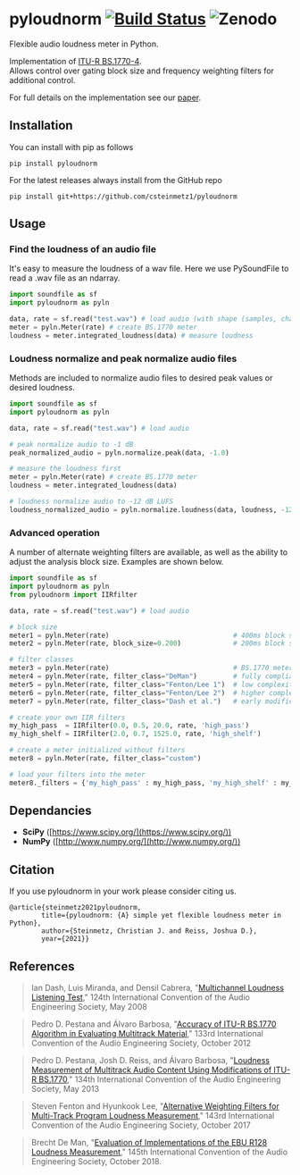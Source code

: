 # pyloudnorm  [![Build Status](https://travis-ci.org/csteinmetz1/pyloudnorm.svg?branch=master)](https://travis-ci.org/csteinmetz1/pyloudnorm) ![Zenodo](https://zenodo.org/badge/DOI/10.5281/zenodo.3551801.svg)
Flexible audio loudness meter in Python. 

Implementation of [ITU-R BS.1770-4](https://www.itu.int/dms_pubrec/itu-r/rec/bs/R-REC-BS.1770-4-201510-I!!PDF-E.pdf). <br/>
Allows control over gating block size and frequency weighting filters for additional control. 

For full details on the implementation see our [paper](https://csteinmetz1.github.io/pyloudnorm-eval/paper/pyloudnorm_preprint.pdf).

## Installation
You can install with pip as follows
```
pip install pyloudnorm
```

For the latest releases always install from the GitHub repo
```
pip install git+https://github.com/csteinmetz1/pyloudnorm
```
## Usage

### Find the loudness of an audio file
It's easy to measure the loudness of a wav file. 
Here we use PySoundFile to read a .wav file as an ndarray.
```python
import soundfile as sf
import pyloudnorm as pyln

data, rate = sf.read("test.wav") # load audio (with shape (samples, channels))
meter = pyln.Meter(rate) # create BS.1770 meter
loudness = meter.integrated_loudness(data) # measure loudness
```

### Loudness normalize and peak normalize audio files
Methods are included to normalize audio files to desired peak values or desired loudness.
```python
import soundfile as sf
import pyloudnorm as pyln

data, rate = sf.read("test.wav") # load audio

# peak normalize audio to -1 dB
peak_normalized_audio = pyln.normalize.peak(data, -1.0)

# measure the loudness first 
meter = pyln.Meter(rate) # create BS.1770 meter
loudness = meter.integrated_loudness(data)

# loudness normalize audio to -12 dB LUFS
loudness_normalized_audio = pyln.normalize.loudness(data, loudness, -12.0)
```

### Advanced operation
A number of alternate weighting filters are available, as well as the ability to adjust the analysis block size. 
Examples are shown below.
```python
import soundfile as sf
import pyloudnorm as pyln
from pyloudnorm import IIRfilter

data, rate = sf.read("test.wav") # load audio

# block size
meter1 = pyln.Meter(rate)                               # 400ms block size
meter2 = pyln.Meter(rate, block_size=0.200)             # 200ms block size

# filter classes
meter3 = pyln.Meter(rate)                               # BS.1770 meter
meter4 = pyln.Meter(rate, filter_class="DeMan")         # fully compliant filters  
meter5 = pyln.Meter(rate, filter_class="Fenton/Lee 1")  # low complexity improvement by Fenton and Lee
meter6 = pyln.Meter(rate, filter_class="Fenton/Lee 2")  # higher complexity improvement by Fenton and Lee
meter7 = pyln.Meter(rate, filter_class="Dash et al.")   # early modification option

# create your own IIR filters
my_high_pass  = IIRfilter(0.0, 0.5, 20.0, rate, 'high_pass')
my_high_shelf = IIRfilter(2.0, 0.7, 1525.0, rate, 'high_shelf')

# create a meter initialized without filters
meter8 = pyln.Meter(rate, filter_class="custom")

# load your filters into the meter
meter8._filters = {'my_high_pass' : my_high_pass, 'my_high_shelf' : my_high_shelf}

```

## Dependancies
- **SciPy** ([https://www.scipy.org/](https://www.scipy.org/))
- **NumPy** ([http://www.numpy.org/](http://www.numpy.org/))


## Citation
If you use pyloudnorm in your work please consider citing us.
```
@article{steinmetz2021pyloudnorm,
        title={pyloudnorm: {A} simple yet flexible loudness meter in Python},
        author={Steinmetz, Christian J. and Reiss, Joshua D.},
        year={2021}}
```

## References

> Ian Dash, Luis Miranda, and Densil Cabrera, "[Multichannel Loudness Listening Test](http://www.aes.org/e-lib/browse.cfm?elib=14581),"
> 124th International Convention of the Audio Engineering Society, May 2008

> Pedro D. Pestana and Álvaro Barbosa, "[Accuracy of ITU-R BS.1770 Algorithm in Evaluating Multitrack Material](http://www.aes.org/e-lib/online/browse.cfm?elib=16608),"
> 133rd International Convention of the Audio Engineering Society, October 2012

> Pedro D. Pestana, Josh D. Reiss, and Álvaro Barbosa, "[Loudness Measurement of Multitrack Audio Content Using Modifications of ITU-R BS.1770](http://www.aes.org/e-lib/browse.cfm?elib=16714),"
> 134th International Convention of the Audio Engineering Society, May 2013

> Steven Fenton and Hyunkook Lee, "[Alternative Weighting Filters for Multi-Track Program Loudness Measurement](http://www.aes.org/e-lib/browse.cfm?elib=19215),"
> 143rd International Convention of the Audio Engineering Society, October 2017

> Brecht De Man, "[Evaluation of Implementations of the EBU R128 Loudness Measurement](http://www.aes.org/e-lib/browse.cfm?elib=19790)," 
> 145th International Convention of the Audio Engineering Society, October 2018. 

